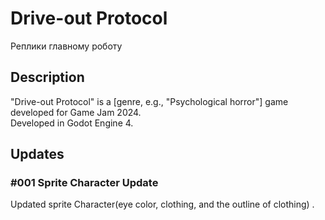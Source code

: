 # Drive-out Protocol  
Реплики главному роботу
## Description  

"Drive-out Protocol" is a [genre, e.g., "Psychological horror"] game developed for Game Jam 2024.  
Developed in Godot Engine 4.
## Updates
### #001 Sprite Character Update
Updated sprite Character(eye color, clothing, and the outline of clothing) .
